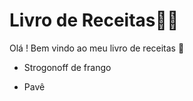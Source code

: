 # Livro de Receitas:man_cook:

Olá ! Bem vindo ao meu livro de receitas :wave:

- Strogonoff de frango

- Pavê

